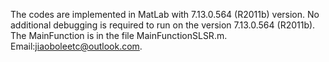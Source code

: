 The codes are implemented in MatLab with 7.13.0.564 (R2011b) version. No additional debugging is required to run on the version 7.13.0.564 (R2011b). The MainFunction is in the file MainFunctionSLSR.m. Email:jiaoboleetc@outlook.com.
